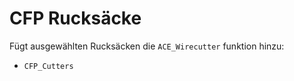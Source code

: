 # CFP Rucksäcke

Fügt ausgewählten Rucksäcken die `ACE_Wirecutter` funktion hinzu:

- `CFP_Cutters`
